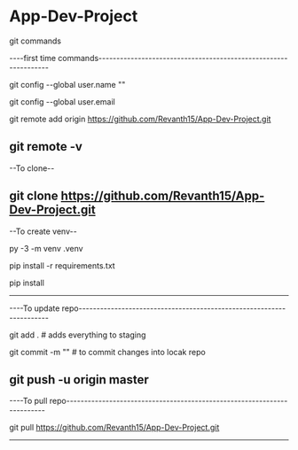 # App-Dev-Project
git commands

----first time commands----------------------------------------------------------------

git config --global user.name "<Your name>"

git config --global user.email <email>

git remote add origin https://github.com/Revanth15/App-Dev-Project.git

git remote -v
--------------


--To clone--

git clone https://github.com/Revanth15/App-Dev-Project.git
-----------------

--To create venv--

py -3 -m venv .venv

pip install -r requirements.txt 

pip install <your needed packages>

---------------------------------------------------------------------------------------



----To update repo---------------------------------------------------------------------

git add . # adds everything to staging

git commit -m "<insert your message>" # to commit changes into locak repo

git push -u origin master
---------------------------------------------------------------------------------------

----To pull repo------------------------------------------------------------------------

git pull https://github.com/Revanth15/App-Dev-Project.git

---------------------------------------------------------------------------------------









